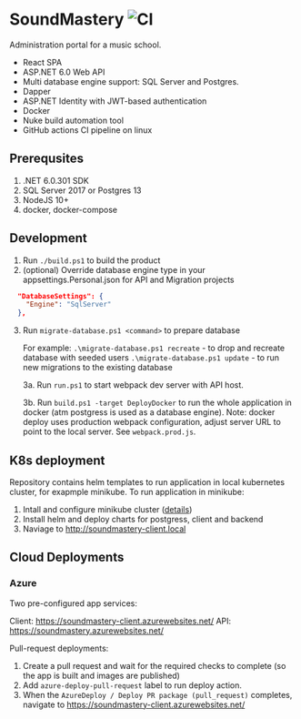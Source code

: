 # SoundMastery ![CI](https://github.com/arublevsky/soundmastery/workflows/CI/badge.svg)

Administration portal for a music school. 

* React SPA
* ASP.NET 6.0 Web API
* Multi database engine support: SQL Server and Postgres.
* Dapper
* ASP.NET Identity with JWT-based authentication
* Docker
* Nuke build automation tool
* GitHub actions CI pipeline on linux

## Prerequsites

1. .NET 6.0.301 SDK
2. SQL Server 2017 or Postgres 13
3. NodeJS 10+
4. docker, docker-compose

## Development

1. Run `./build.ps1` to build the product
2. (optional) Override database engine type in your appsettings.Personal.json for API and Migration projects
```json
  "DatabaseSettings": {
    "Engine": "SqlServer"
  },
```
3. Run `migrate-database.ps1 <command>` to prepare database

    For example:
    `.\migrate-database.ps1 recreate` - to drop and recreate database with seeded users
    `.\migrate-database.ps1 update` - to run new migrations to the existing database

    3a. Run `run.ps1` to start webpack dev server with API host.

    3b. Run `build.ps1 -target DeployDocker` to run the whole application in docker (atm postgress is used as a database engine).
    Note: docker deploy uses production webpack configuration, adjust server URL to point to the local server. See `webpack.prod.js`.

## K8s deployment
Repository contains helm templates to run application in local kubernetes cluster, for exapmple minikube.
To run application in minikube:
1. Intall and configure minikube cluster ([details](https://stackoverflow.com/questions/58561682/minikube-with-ingress-example-not-working/73735009#73735009))
2. Install helm and deploy charts for postgress, client and backend
3. Naviage to http://soundmastery-client.local

## Cloud Deployments

### Azure

Two pre-configured app services:

Client: https://soundmastery-client.azurewebsites.net/
API: https://soundmastery.azurewebsites.net/

Pull-request deployments:

1. Create a pull request and wait for the required checks to complete (so the app is built and images are published)
2. Add `azure-deploy-pull-request` label to run deploy action.
3. When the `AzureDeploy / Deploy PR package (pull_request)` completes, navigate to https://soundmastery-client.azurewebsites.net/ 

